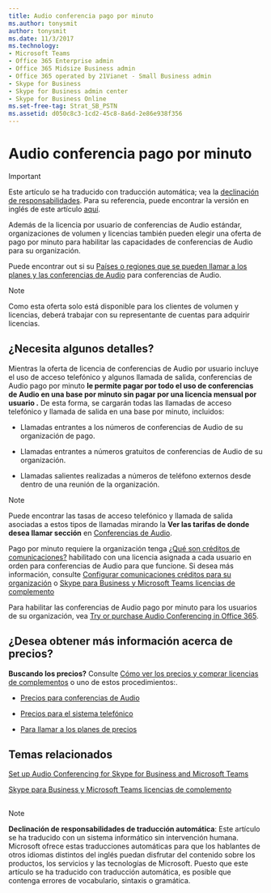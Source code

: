 ```yaml
---
title: Audio conferencia pago por minuto
ms.author: tonysmit
author: tonysmit
ms.date: 11/3/2017
ms.technology:
- Microsoft Teams
- Office 365 Enterprise admin
- Office 365 Midsize Business admin
- Office 365 operated by 21Vianet - Small Business admin
- Skype for Business
- Skype for Business admin center
- Skype for Business Online
ms.set-free-tag: Strat_SB_PSTN
ms.assetid: d050c8c3-1cd2-45c8-8a6d-2e86e938f356
---
```



# Audio conferencia pago por minuto

> [!IMPORTANT]
> Este artículo se ha traducido con traducción automática; vea la  [declinación de responsabilidades](d050c8c3-1cd2-45c8-8a6d-2e86e938f356.md#MT_Footer). Para su referencia, puede encontrar la versión en inglés de este artículo  [aquí](https://support.office.com/en-us/article/d050c8c3-1cd2-45c8-8a6d-2e86e938f356). 
  
    
    


Además de la licencia por usuario de conferencias de Audio estándar, organizaciones de volumen y licencias también pueden elegir una oferta de pago por minuto para habilitar las capacidades de conferencias de Audio para su organización.
  
    
    


Puede encontrar out si su  [Países o regiones que se pueden llamar a los planes y las conferencias de Audio](countries-regions-that-are-supported-for-audio-conferencing-and-calling-plans.md) para conferencias de Audio.
  
    
    


> [!NOTE]
> Como esta oferta solo está disponible para los clientes de volumen y licencias, deberá trabajar con su representante de cuentas para adquirir licencias. 
  
    
    


## ¿Necesita algunos detalles?

Mientras la oferta de licencia de conferencias de Audio por usuario incluye el uso de acceso telefónico y algunos llamada de salida, conferencias de Audio pago por minuto **le permite pagar por todo el uso de conferencias de Audio en una base por minuto sin pagar por una licencia mensual por usuario .** De esta forma, se cargarán todas las llamadas de acceso telefónico y llamada de salida en una base por minuto, incluidos:
  
    
    

- Llamadas entrantes a los números de conferencias de Audio de su organización de pago.
    
  
- Llamadas entrantes a números gratuitos de conferencias de Audio de su organización.
    
  
- Llamadas salientes realizadas a números de teléfono externos desde dentro de una reunión de la organización.
    
  

> [!NOTE]
> Puede encontrar las tasas de acceso telefónico y llamada de salida asociadas a estos tipos de llamadas mirando la **Ver las tarifas de donde desea llamar sección** en [Conferencias de Audio](https://products.office.com/en-us/skype-for-business/pstn-conferencing). 
  
    
    

Pago por minuto requiere la organización tenga  [¿Qué son créditos de comunicaciones?](what-are-communications-credits.md) habilitado con una licencia asignada a cada usuario en orden para conferencias de Audio para que funcione. Si desea más información, consulte [Configurar comunicaciones créditos para su organización](set-up-communications-credits-for-your-organization.md) o [Skype para Business y Microsoft Teams licencias de complemento](skype-for-business-and-microsoft-teams-add-on-licensing.md)
  
    
    
Para habilitar las conferencias de Audio pago por minuto para los usuarios de su organización, vea  [Try or purchase Audio Conferencing in Office 365](try-or-purchase-audio-conferencing-in-office-365.md).
  
    
    

## ¿Desea obtener más información acerca de precios?

 **Buscando los precios?** Consulte [Cómo ver los precios y comprar licencias de complementos](skype-for-business-and-microsoft-teams-add-on-licensing.md#bkmk_how) o uno de estos procedimientos:.
  
    
    

-  [Precios para conferencias de Audio](https://products.office.com/en-us/skype-for-business/audio-conferencing#Requirements)
    
  
-  [Precios para el sistema telefónico](https://products.office.com/en-us/skype-for-business/phone-system#Requirements)
    
  
-  [Para llamar a los planes de precios](https://products.office.com/en-us/skype-for-business/pstn-calling-plans#requirements)
    
  

## Temas relacionados

 [Set up Audio Conferencing for Skype for Business and Microsoft Teams](set-up-audio-conferencing-for-skype-for-business-and-microsoft-teams.md)
  
    
    
 [Skype para Business y Microsoft Teams licencias de complemento](skype-for-business-and-microsoft-teams-add-on-licensing.md)
  
    
    

## 
<a name="MT_Footer"> </a>


> [!NOTE]
> **Declinación de responsabilidades de traducción automática**: Este artículo se ha traducido con un sistema informático sin intervención humana. Microsoft ofrece estas traducciones automáticas para que los hablantes de otros idiomas distintos del inglés puedan disfrutar del contenido sobre los productos, los servicios y las tecnologías de Microsoft. Puesto que este artículo se ha traducido con traducción automática, es posible que contenga errores de vocabulario, sintaxis o gramática. 
  
    
    


